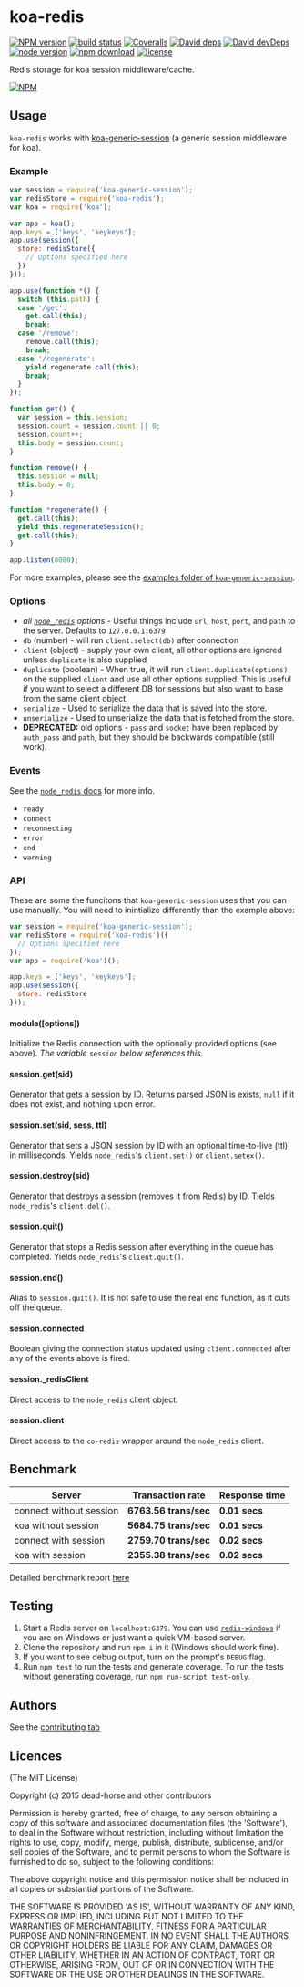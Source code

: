 koa-redis
=========

[![NPM version][npm-image]][npm-url]
[![build status][travis-image]][travis-url]
[![Coveralls][coveralls-image]][coveralls-url]
[![David deps][david-image]][david-url]
[![David devDeps][david-dev-image]][david-dev-url]
[![node version][node-image]][node-url]
[![npm download][download-image]][download-url]
[![license][license-image]][license-url]

[npm-image]: https://img.shields.io/npm/v/koa-redis.svg?style=flat-square
[npm-url]: https://npmjs.org/package/koa-redis
[travis-image]: https://img.shields.io/travis/koajs/koa-redis.svg?style=flat-square
[travis-url]: https://travis-ci.org/koajs/koa-redis
[coveralls-image]: https://img.shields.io/coveralls/koajs/koa-redis.svg?style=flat-square
[coveralls-url]: https://coveralls.io/r/koajs/koa-redis?branch=master
[david-image]: https://img.shields.io/david/koajs/koa-redis.svg?style=flat-square&label=deps
[david-url]: https://david-dm.org/koajs/koa-redis
[david-dev-image]: https://img.shields.io/david/dev/koajs/koa-redis.svg?style=flat-square&label=devDeps
[david-dev-url]: https://david-dm.org/koajs/koa-redis#info=devDependencies
[david-opt-image]: https://img.shields.io/david/optional/koajs/koa-redis.svg?style=flat-square&label=optDeps
[david-opt-url]: https://david-dm.org/koajs/koa-redis#info=devDependencies
[node-image]: https://img.shields.io/node/v/koa-redis.svg?style=flat-square
[node-url]: http://nodejs.org/download/
[download-image]: https://img.shields.io/npm/dm/koa-redis.svg?style=flat-square
[download-url]: https://npmjs.org/package/koa-redis
[gittip-image]: https://img.shields.io/gittip/dead-horse.svg?style=flat-square
[gittip-url]: https://www.gittip.com/dead-horse/
[license-image]: https://img.shields.io/npm/l/koa-redis.svg?style=flat-square
[license-url]: https://github.com/koajs/koa-redis/blob/master/LICENSE

Redis storage for koa session middleware/cache.

[![NPM](https://nodei.co/npm/koa-redis.svg?downloads=true)](https://nodei.co/npm/koa-redis/)

## Usage

`koa-redis` works with [koa-generic-session](https://github.com/koajs/generic-session) (a generic session middleware for koa).

### Example

```js
var session = require('koa-generic-session');
var redisStore = require('koa-redis');
var koa = require('koa');

var app = koa();
app.keys = ['keys', 'keykeys'];
app.use(session({
  store: redisStore({
    // Options specified here
  })
}));

app.use(function *() {
  switch (this.path) {
  case '/get':
    get.call(this);
    break;
  case '/remove':
    remove.call(this);
    break;
  case '/regenerate':
    yield regenerate.call(this);
    break;
  }
});

function get() {
  var session = this.session;
  session.count = session.count || 0;
  session.count++;
  this.body = session.count;
}

function remove() {
  this.session = null;
  this.body = 0;
}

function *regenerate() {
  get.call(this);
  yield this.regenerateSession();
  get.call(this);
}

app.listen(8080);
```
For more examples, please see the [examples folder of `koa-generic-session`](https://github.com/koajs/generic-session/tree/master/example).

### Options

 - *all [`node_redis`](https://www.npmjs.com/package/redis#options-is-an-object-with-the-following-possible-properties) options* - Useful things include `url`, `host`, `port`, and `path` to the server. Defaults to `127.0.0.1:6379`
 - `db` (number) - will run `client.select(db)` after connection
 - `client` (object) - supply your own client, all other options are ignored unless `duplicate` is also supplied
 - `duplicate` (boolean) - When true, it will run `client.duplicate(options)` on the supplied `client` and use all other options supplied. This is useful if you want to select a different DB for sessions but also want to base from the same client object.
 - `serialize` - Used to serialize the data that is saved into the store.
 - `unserialize` - Used to unserialize the data that is fetched from the store.
 - **DEPRECATED:** old options - `pass` and `socket` have been replaced by `auth_pass` and `path`, but they should be backwards compatible (still work).

### Events
See the [`node_redis` docs](https://www.npmjs.com/package/redis#connection-events) for more info.
 - `ready`
 - `connect`
 - `reconnecting`
 - `error`
 - `end`
 - `warning`

### API
These are some the funcitons that `koa-generic-session` uses that you can use manually. You will need to inintialize differently than the example above:
```js
var session = require('koa-generic-session');
var redisStore = require('koa-redis')({
  // Options specified here
});
var app = require('koa')();

app.keys = ['keys', 'keykeys'];
app.use(session({
  store: redisStore
}));
```

#### module([options])
Initialize the Redis connection with the optionally provided options (see above). *The variable `session` below references this*.

#### session.get(sid)
Generator that gets a session by ID. Returns parsed JSON is exists, `null` if it does not exist, and nothing upon error.

#### session.set(sid, sess, ttl)
Generator that sets a JSON session by ID with an optional time-to-live (ttl) in milliseconds. Yields `node_redis`'s `client.set()` or `client.setex()`.

#### session.destroy(sid)
Generator that destroys a session (removes it from Redis) by ID. Tields `node_redis`'s `client.del()`.

#### session.quit()
Generator that stops a Redis session after everything in the queue has completed. Yields `node_redis`'s `client.quit()`.

#### session.end()
Alias to `session.quit()`. It is not safe to use the real end function, as it cuts off the queue.

#### session.connected
Boolean giving the connection status updated using `client.connected` after any of the events above is fired.

#### session.\_redisClient
Direct access to the `node_redis` client object.

#### session.client
Direct access to the `co-redis` wrapper around the `node_redis` client.

## Benchmark

|Server|Transaction rate|Response time|
|------|----------------|-------------|
|connect without session|**6763.56 trans/sec**|**0.01 secs**|
|koa without session|**5684.75 trans/sec**|**0.01 secs**|
|connect with session|**2759.70 trans/sec**|**0.02 secs**|
|koa with session|**2355.38 trans/sec**|**0.02 secs**|

Detailed benchmark report [here](https://github.com/koajs/koa-redis/tree/master/benchmark)

## Testing
1. Start a Redis server on `localhost:6379`. You can use [`redis-windows`](https://github.com/ServiceStack/redis-windows) if you are on Windows or just want a quick VM-based server.
2. Clone the repository and run `npm i` in it (Windows should work fine).
3. If you want to see debug output, turn on the prompt's `DEBUG` flag.
4. Run `npm test` to run the tests and generate coverage. To run the tests without generating coverage, run `npm run-script test-only`.

## Authors
See the [contributing tab](https://github.com/koajs/koa-redis/graphs/contributors)

## Licences
(The MIT License)

Copyright (c) 2015 dead-horse and other contributors

Permission is hereby granted, free of charge, to any person obtaining a copy of this software and associated documentation files (the 'Software'), to deal in the Software without restriction, including without limitation the rights to use, copy, modify, merge, publish, distribute, sublicense, and/or sell copies of the Software, and to permit persons to whom the Software is furnished to do so, subject to the following conditions:

The above copyright notice and this permission notice shall be included in all copies or substantial portions of the Software.

THE SOFTWARE IS PROVIDED 'AS IS', WITHOUT WARRANTY OF ANY KIND, EXPRESS OR IMPLIED, INCLUDING BUT NOT LIMITED TO THE WARRANTIES OF MERCHANTABILITY, FITNESS FOR A PARTICULAR PURPOSE AND NONINFRINGEMENT. IN NO EVENT SHALL THE AUTHORS OR COPYRIGHT HOLDERS BE LIABLE FOR ANY CLAIM, DAMAGES OR OTHER LIABILITY, WHETHER IN AN ACTION OF CONTRACT, TORT OR OTHERWISE, ARISING FROM, OUT OF OR IN CONNECTION WITH THE SOFTWARE OR THE USE OR OTHER DEALINGS IN THE SOFTWARE.
